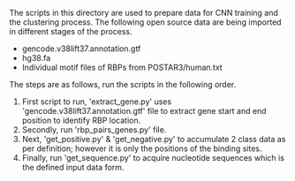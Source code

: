 The scripts in this directory are used to prepare data for CNN training and the clustering process. The following open source data are being imported in different stages of the process.
* gencode.v38lift37.annotation.gtf
* hg38.fa
* Individual motif files of RBPs from POSTAR3/human.txt

The steps are as follows, run the scripts in the following order.
1. First script to run, 'extract_gene.py' uses 'gencode.v38lift37.annotation.gtf' file to extract gene start and end position to identify RBP location.
2. Secondly, run 'rbp_pairs_genes.py' file.
3. Next, 'get_positive.py' & 'get_negative.py' to accumulate 2 class data as per definition; however it is only the positions of the binding sites.
4. Finally, run 'get_sequence.py' to acquire nucleotide sequences which is the defined input data form.
